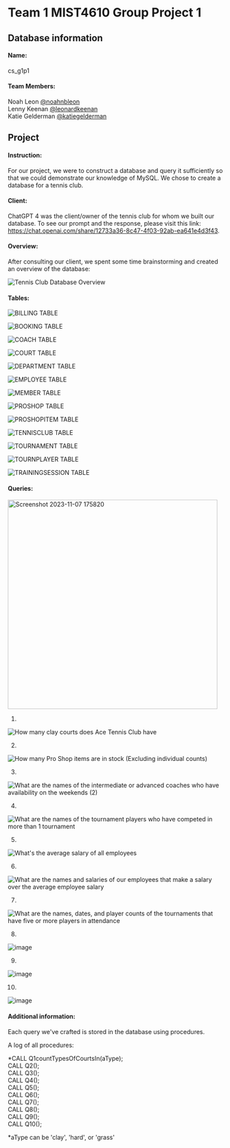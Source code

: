 # Team 1 MIST4610 Group Project 1

## Database information

#### Name:
cs_g1p1

#### Team Members:

Noah Leon [@noahnbleon](https://github.com/noahnbleon)\
Lenny Keenan [@leonardkeenan](https://github.com/LeonardKeenan)\
Katie Gelderman [@katiegelderman](https://github.com/Katiegelderman)


## Project
#### Instruction:
For our project, we were to construct a database and query it sufficiently so that we could demonstrate our knowledge of MySQL. We chose to create a database for a tennis club.

#### Client:
ChatGPT 4 was the client/owner of the tennis club for whom we built our database. To see our prompt and the response, please visit this link: https://chat.openai.com/share/12733a36-8c47-4f03-92ab-ea641e4d3f43.

#### Overview:
After consulting our client, we spent some time brainstorming and created an overview of the database:

![Tennis Club Database Overview](https://github.com/noahnbleon/project1/assets/124447378/4fed0a91-73b3-47a5-a6dc-7a502503c7ab)


#### Tables:
![BILLING TABLE](https://github.com/noahnbleon/project1/assets/124447378/6d4c2512-bc28-412f-9a4a-76e596ded1df)

![BOOKING TABLE](https://github.com/noahnbleon/project1/assets/124447378/38c6a326-e758-4056-85eb-9df0027eb2c1)

![COACH TABLE](https://github.com/noahnbleon/project1/assets/124447378/3a7449c8-9ace-43a6-bbef-66ba2f9a7a22)

![COURT TABLE](https://github.com/noahnbleon/project1/assets/124447378/1323591a-ee06-4e91-bbb7-c7d7b363fd12)

![DEPARTMENT TABLE](https://github.com/noahnbleon/project1/assets/124447378/6578c9d9-c24e-4107-8eb0-cda09e50fa72)

![EMPLOYEE TABLE](https://github.com/noahnbleon/project1/assets/124447378/41b5d137-545e-425f-900c-42a23f3686c4)

![MEMBER TABLE](https://github.com/noahnbleon/project1/assets/124447378/0fd45060-8c72-4c2e-942c-29b55bf38a4e)

![PROSHOP TABLE](https://github.com/noahnbleon/project1/assets/124447378/0ad23643-68c1-46e6-a625-9609c022ce5f)

![PROSHOPITEM TABLE](https://github.com/noahnbleon/project1/assets/124447378/25f44378-7172-4be6-8b7d-7587baa7a6ce)

![TENNISCLUB TABLE](https://github.com/noahnbleon/project1/assets/124447378/efa03ea1-371d-4ba0-916a-fa219840829d)

![TOURNAMENT TABLE](https://github.com/noahnbleon/project1/assets/124447378/60cdcd6d-6b4e-4437-8e24-e51337ef2ed8)

![TOURNPLAYER TABLE](https://github.com/noahnbleon/project1/assets/124447378/d89a1200-07cc-4e30-9a86-00a0e8ce9b9e)

![TRAININGSESSION TABLE](https://github.com/noahnbleon/project1/assets/124447378/9ee5bdff-fec1-4da8-97f1-4f0a097dec24)

#### Queries:

<img width="488" alt="Screenshot 2023-11-07 175820" src="https://github.com/noahnbleon/project1/assets/148257298/89d87bbe-c073-4592-8fa3-864a52cabd7b">

1. 
![How many clay courts does Ace Tennis Club have](https://github.com/noahnbleon/project1/assets/124447378/78c175e5-ad10-4ee0-9d8f-7803cdf9e20d)

2. 
![How many Pro Shop items are in stock (Excluding individual counts)](https://github.com/noahnbleon/project1/assets/124447378/913450e1-bc3e-4f64-9401-309b1e5a87c4)

3. 
![What are the names of the intermediate or advanced coaches who have availability on the weekends (2)](https://github.com/noahnbleon/project1/assets/124447378/fb8ddb17-e661-4326-b969-54e50aeb2398)

4. 
![What are the names of the tournament players who have competed in more than 1 tournament](https://github.com/noahnbleon/project1/assets/124447378/b5302974-80a7-42a5-aaca-c47b31d06a39)

5. 
![What's the average salary of all employees](https://github.com/noahnbleon/project1/assets/124447378/cde286e6-6a14-40ea-a4e5-f3b5d619c285)

6. 
![What are the names and salaries of our employees that make a salary over the average employee salary](https://github.com/noahnbleon/project1/assets/124447378/579eac26-0068-4e18-aa01-0349f3512afd)

7. 
![What are the names, dates, and player counts of the tournaments that have five or more players in attendance](https://github.com/noahnbleon/project1/assets/124447378/2e7b8ccb-c5d2-4761-adfc-ba5cb48c3a9d)
   
8. 
![image](https://github.com/noahnbleon/project1/assets/124447378/73e93e1f-b303-429a-a6e5-ac2f12c0c988)

9. 
![image](https://github.com/noahnbleon/project1/assets/124447378/e1230621-f040-4443-ad44-ac2f8b02da75)

10. 
![image](https://github.com/noahnbleon/project1/assets/124447378/d933d442-ce52-4831-9bb1-3cad713fcce8)



#### Additional information:
Each query we've crafted is stored in the database using procedures.

A log of all procedures:

*CALL Q1countTypesOfCourtsIn(aType);\
CALL Q2();\
CALL Q3();\
CALL Q4();\
CALL Q5();\
CALL Q6();\
CALL Q7();\
CALL Q8();\
CALL Q9();\
CALL Q10();

*aType can be 'clay', 'hard', or 'grass'
